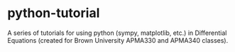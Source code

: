 # python-tutorial
A series of tutorials for using python (sympy, matplotlib, etc.) in Differential Equations (created for Brown University APMA330 and APMA340 classes).  
